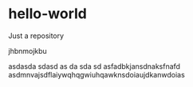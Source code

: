 # hello-world
Just a repository

jhbnmojkbu

asdasda
sdasd
as
da
sda
sd
asfadbkjansdnaksfnafd
asdmnvajsdflaiywqhqgwiuhqawknsdoiaujdkanwdoias
